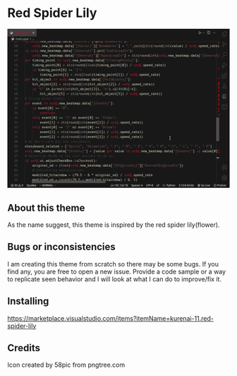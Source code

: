 # Red Spider Lily

![](/theme.png)

## About this theme

As the name suggest, this theme is inspired by the red spider lily(flower).

## Bugs or inconsistencies

I am creating this theme from scratch so there may be some bugs.
If you find any, you are free to open a new issue. Provide a code sample or a way to replicate seen behavior and I will look at what I can do to improve/fix it.

## Installing

https://marketplace.visualstudio.com/items?itemName=kurenai-11.red-spider-lily

## Credits

Icon created by 58pic from pngtree.com
